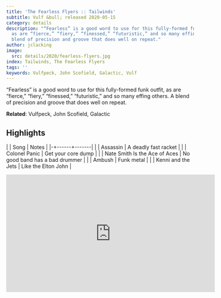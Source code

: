 ```yaml
---
title: 'The Fearless Flyers :: Tailwinds'
subtitle: Vulf &bull; released 2020-05-15
category: details
description: "“Fearless” is a good word to use for this fully-formed funk outfit,
  as are “fierce,” “fiery,” “finessed,” “futuristic,” and so many effing others. A
  blend of precision and groove that does well on repeat."
author: jclacking
image:
  src: details/2020/fearless-flyers.jpg
index: Tailwinds, The Fearless Flyers
tags: ''
keywords: Vulfpeck, John Scofield, Galactic, Vulf
---
```

“Fearless” is a good word to use for this fully-formed funk outfit, as are “fierce,” “fiery,” “finessed,” “futuristic,” and so many effing others. A blend of precision and groove that does well on repeat.<!--more-->

**Related**: Vulfpeck, John Scofield, Galactic

## Highlights

| | Song | Notes |
|-+------+-------|
|  | Assassin | A deadly fast racket |
|  | Colonel Panic | Get your core dump |
|  | Nate Smith Is the Ace of Aces | No good band has a bad drummer |
|  | Ambush | Funk metal |
|  | Kenni and the Jets | Like the Elton John |

<div class="tlo-detail-video"><iframe width="560" height="315" src="https://www.youtube.com/embed/s53X6u_liZc" frameborder="0" allow="autoplay; encrypted-media" allowfullscreen></iframe></div>

